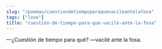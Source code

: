 ```yaml
---
slug: "/poemas/cuestiondetiempoparaquevacileantelafosa"
tags: ["love"]
title: "cuestión-de-tiempo-para-qué-vacilé-ante-la-fosa"
---
```

—¿Cuestión de tiempo para qué? —vacilé ante la fosa.